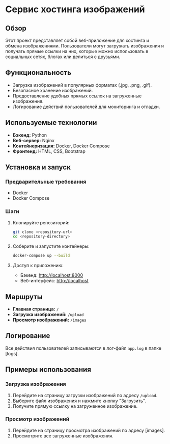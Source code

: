 # Сервис хостинга изображений

## Обзор

Этот проект представляет собой веб-приложение для хостинга и обмена изображениями. Пользователи могут загружать изображения и получать прямые ссылки на них, которые можно использовать в социальных сетях, блогах или делиться с друзьями.

## Функциональность

- Загрузка изображений в популярных форматах (.jpg, .png, .gif).
- Безопасное хранение изображений.
- Предоставление удобных прямых ссылок на загруженные изображения.
- Логирование действий пользователей для мониторинга и отладки.

## Используемые технологии

- **Бэкенд:** Python
- **Веб-сервер:** Nginx
- **Контейнеризация:** Docker, Docker Compose
- **Фронтенд:** HTML, CSS, Bootstrap



## Установка и запуск

### Предварительные требования

- Docker
- Docker Compose

### Шаги

1. Клонируйте репозиторий:
    ```sh
    git clone <repository-url>
    cd <repository-directory>
    ```

2. Соберите и запустите контейнеры:
    ```sh
    docker-compose up --build
    ```

3. Доступ к приложению:
    - Бэкенд: [http://localhost:8000](http://localhost:8000)
    - Веб-интерфейс: [http://localhost](http://localhost)

## Маршруты

- **Главная страница:** `/`
- **Загрузка изображений:** `/upload`
- **Просмотр изображений:** `/images`

## Логирование

Все действия пользователей записываются в лог-файл `app.log` в папке [logs].

## Примеры использования

### Загрузка изображения

1. Перейдите на страницу загрузки изображений по адресу `/upload`.
2. Выберите файл изображения и нажмите кнопку "Загрузить".
3. Получите прямую ссылку на загруженное изображение.

### Просмотр изображений

1. Перейдите на страницу просмотра изображений по адресу [images].
2. Просмотрите все загруженные изображения.


